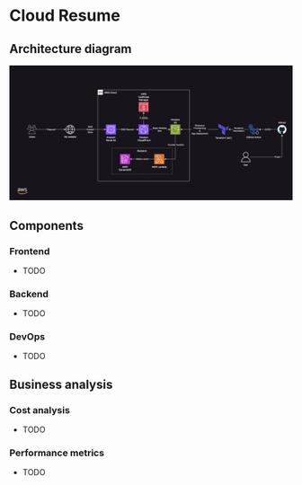 # Cloud Resume

## Architecture diagram
![Architecture Diagram](./Diagram/Architecture%20Diagram.png)


## Components

### Frontend
- TODO
### Backend
- TODO
### DevOps
- TODO


## Business analysis

### Cost analysis
- TODO
### Performance metrics
- TODO
